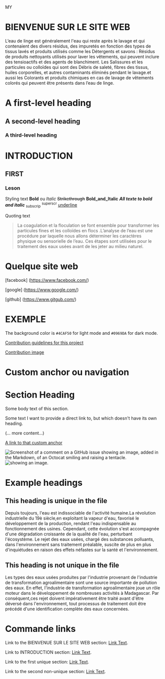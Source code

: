 MY
# BIENVENUE SUR LE SITE WEB 

L’eau de linge est généralement  l'eau qui reste après le lavage et qui contenaient des divers résidus, des impuretés en fonction des types de tissus lavés et produits utilisés comme les Détergents et savons : Résidus de produits nettoyants utilisés pour laver les vêtements, qui peuvent inclure des tensioactifs et des agents de blanchiment. Les Salissures et les particules ou colloïdes qui sont des Débris de saleté, fibres des tissus, huiles corporelles, et autres contaminants éliminés pendant le lavage.et aussi les Colorants et produits chimiques en cas de lavage de vêtements colorés qui peuvent être présents dans l’eau de linge. 
 
# A first-level heading
## A second-level heading
### A third-level heading
 
# INTRODUCTION
## FIRST
### Leson 
Styling text
**Bold** ou _Italic_
~~Strikethrough~~
**Bold_and_Italic**
***All texte to bold and italic***
<sub>subscrip</sub>
<sup>superscr</sup>
<Ins>underline</ins>

Quoting text 
> La coagulation et la floculation se font ensemble pour transformer les particules fines et les colloïdes en flocs .L’analyse de l’eau est une procédure par laquelle nous allons déterminer les caractères physique ou sensorielle de l’eau. Ces étapes sont utilisées pour le traitement des eaux usées avant de les jeter au milieu naturel. 

# Quelque site web
[facebook] (https://www.facebook.com/)

[google] (https://www.google.com/)

[github] (https://www.gitgub.com/)

# EXEMPLE 
The background color is `#4CAF50` for light mode and `#0969DA` for dark mode.

[Contribution guidelines for this project](docs/CONTRIBUTING.md)

[Contribution image](docs/adaptive_background.png)

# Custom anchor ou navigation 
# Section Heading

Some body text of this section.

<a name="my-custom-anchor-point"></a>
Some text I want to provide a direct link to, but which doesn't have its own heading.

(… more content…)

[A link to that custom anchor](#my-custom-anchor-point)

![Screenshot of a comment on a GitHub issue showing an image, added in the Markdown, of an Octocat smiling and raising a tentacle.](https://myoctocat.com/assets/images/base-octocat.svg)
![showing an image.](https:///assets/images/adaptive_background.png)
# Example headings
## This heading is unique in the file

Depuis toujours, l'eau est indissociable de l'activité humaine.La révolution
industrielle du 19è siècle,en exploitant la vapeur d'eau, favorisé le développement de la
production, rendant l'eau indispensable au fonctionnement des usines. Cependant, cette
évolution s'est accompagnée d'une dégradation croissante de la qualité de l'eau,
perturbant l'écosystème. Le rejet des eaux usées, chargé des substances polluants,
dans l'environnement sans traitement préalable, suscite de plus en plus d'inquiétudes en
raison des effets néfastes sur la santé et l'environnement.

## This heading is not unique in the file

Les types des eaux usées produites par l'industrie provenant de l'industrie de
transformation agroalimentaire sont une source importante de pollution des eaux. En
effet, l'industrie de transformation agroalimentaire joue un rôle moteur dans le
développement de nombreuses activités à Madagascar. Par conséquent,ces rejet
doivent impérativement être traité avant d'être déversé dans l'environnement, tout
processus de traitement doit être précédé d'une identification complète des eaux
concernées.

# Commande links

Link to the BIENVENUE SUR LE SITE WEB section: [Link Text](#BIENVENUE-SUR-LE-SITE-WEB).

Link to INTRODUCTION section: [Link Text](#INTRODUCTION).

Link to the first unique section: [Link Text](#this-heading-is-unique-in-the-file).

Link to the second non-unique section: [Link Text](#this-heading-is-not-unique-in-the-file-1).
